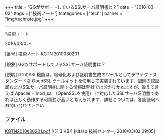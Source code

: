 ﻿+++
title = "GGがサポートしているSSLサーバ証明書は？"
date = "2010-03-02"
ttags = ["技術ノート"]
tcategories = ["tech"]
banner = "img/technote.jpg"
+++

-----------------------------------------------------------------------------------------------------------------------------

*技術ノート

2010/03/02*


[番号]
技術ノート KGTN 2010030201

[現象]
GGがサポートしているSSLサーバ証明書は？

[説明]
GGのSSL機能は，暗号化および証明書生成のツールとしてデファクトスタンダードな
OpenSSL
ツールキットを使用して実装されています．個別の認証局およびSSLサーバ証明書に関する情報は弊社では分かりかねますが，敢えて言えば
Apache + mod_ssl （OpenSSLを使用）
に対応したSSLサーバ証明書であれば正しく動作する可能性が高いと考えられます．詳細については，各認証局へお問い合わせ下さい．


### ファイル

 
 


[KGTN2010030201.pdf](http://techreport.kitasp.net/attachments/download/72/KGTN2010030201.pdf)
 [(51.3 KB)] [kitasp 技術センター, 2010/03/02
09:05]


 


 

